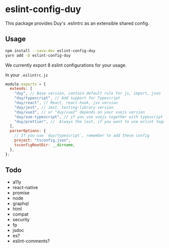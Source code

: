 # eslint-config-duy

This package provides Duy's .eslintrc as an extensible shared config.

## Usage

```sh
npm install --save-dev eslint-config-duy
yarn add -D eslint-config-duy
```

We currently export 8 eslint configurations for your usage.

In your `.eslintrc.js`

```js
module.exports = {
  extends: [
    "duy", // Base version, contain default rule for js, import, json
    "duy/typescript", // Add support for Typescript
    "duy/react", // React, react-hook, jsx version
    "duy/jest", // Jest, testing-library version
    "duy/vue3", // or "duy/vue2" depends on your vuejs version
    "duy/vue-typescript", // if you use vuejs together with typescript
    "duy/prettier", //  Always the last, if you want to use eslint together with prettier (prettier as eslint's rules, disable all eslint's style rules)
  ],
  parserOptions: {
    // If you use `duy/typescript`, remember to add these config
    project: "tsconfig.json",
    tsconfigRootDir: __dirname,
  },
};
```

## Todo

- a11y
- react-native
- promise
- node
- graphql
- html
- compat
- security
- fp
- jsdoc
- es?
- eslint-comments?
